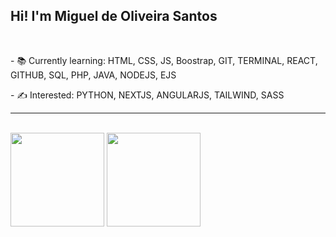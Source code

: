 ## Hi! I'm Miguel de Oliveira Santos

<br>

<p> - 📚 Currently learning: HTML, CSS, JS, Boostrap, GIT, TERMINAL, REACT, GITHUB, SQL, PHP, JAVA, NODEJS, EJS</p>   
<p> - ✍ Interested: PYTHON, NEXTJS, ANGULARJS, TAILWIND, SASS</p>
<HR> 
   <br>
   <div>
<img height="150em" src="https://github-readme-stats.vercel.app/api/top-langs/?username=miguelsantos1&layout=compact&langs_count=7&theme=ocean_dark"/> 
      <img height="150em" src="https://github-readme-stats.vercel.app/api?username=miguelsantos1&theme=ocean_dark&show_icons=true"/>
</div>

 

   
  


   

